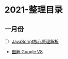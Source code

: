 #  2021-整理目录

## 一月份

* [ ] [JavaScript核心原理解析](JavaScript核心原理解析/README.md)
* [图解 Google V8](图解GoogleV8/README.md)
